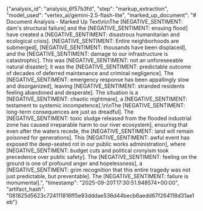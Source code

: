 {"analysis_id": "analysis_6f57b3fd", "step": "markup_extraction", "model_used": "vertex_ai/gemini-2.5-flash-lite", "marked_up_document": "# Document Analysis - Marked Up Text\n\nThe [NEGATIVE_SENTIMENT: dam's structural failure] and the [NEGATIVE_SENTIMENT: ensuing flood] have created a [NEGATIVE_SENTIMENT: disastrous humanitarian and ecological crisis]. [NEGATIVE_SENTIMENT: Entire neighborhoods are submerged], [NEGATIVE_SENTIMENT: thousands have been displaced], and the [NEGATIVE_SENTIMENT: damage to our infrastructure is catastrophic]. This was [NEGATIVE_SENTIMENT: not an unforeseeable natural disaster]; it was the [NEGATIVE_SENTIMENT: predictable outcome of decades of deferred maintenance and criminal negligence]. The [NEGATIVE_SENTIMENT: emergency response has been appallingly slow and disorganized], leaving [NEGATIVE_SENTIMENT: stranded residents feeling abandoned and desperate]. The situation is a [NEGATIVE_SENTIMENT: chaotic nightmare], a [NEGATIVE_SENTIMENT: testament to systemic incompetence].\n\nThe [NEGATIVE_SENTIMENT: long-term consequences are just as dreadful]. The [NEGATIVE_SENTIMENT: toxic sludge released from the flooded industrial zone has caused irreparable harm to our river ecosystem], ensuring that even after the waters recede, the [NEGATIVE_SENTIMENT: land will remain poisoned for generations]. This [NEGATIVE_SENTIMENT: awful event has exposed the deep-seated rot in our public works administration], where [NEGATIVE_SENTIMENT: budget cuts and political cronyism took precedence over public safety]. The [NEGATIVE_SENTIMENT: feeling on the ground is one of profound anger and hopelessness], a [NEGATIVE_SENTIMENT: grim recognition that this entire tragedy was not just predictable, but preventable]. The [NEGATIVE_SENTIMENT: failure is monumental].", "timestamp": "2025-09-20T17:30:51.948574+00:00", "artifact_hash": "081825d5623c724111816ff5e93dddae536d44becb6aedd67f264118d31ae1eb"}
